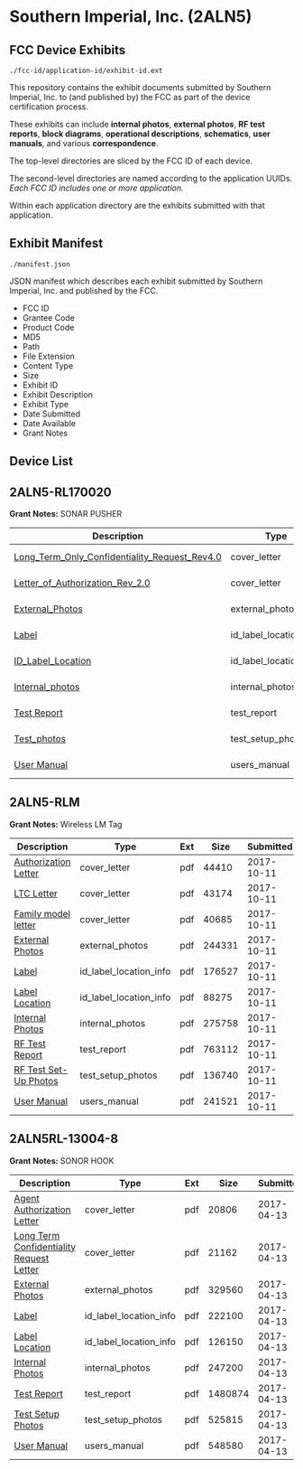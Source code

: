 # Southern Imperial, Inc. (2ALN5)
## FCC Device Exhibits

```
./fcc-id/application-id/exhibit-id.ext
```

This repository contains the exhibit documents submitted by Southern Imperial, Inc. to (and published by) the FCC as part of the device certification process.

These exhibits can include **internal photos**, **external photos**, **RF test reports**, **block diagrams**, **operational descriptions**, **schematics**, **user manuals**, and various **correspondence**.

The top-level directories are sliced by the FCC ID of each device.

The second-level directories are named according to the application UUIDs. *Each FCC ID includes one or more application.*

Within each application directory are the exhibits submitted with that application. 

## Exhibit Manifest

```
./manifest.json
```

JSON manifest which describes each exhibit submitted by Southern Imperial, Inc. and published by the FCC.

- FCC ID
- Grantee Code
- Product Code
- MD5
- Path
- File Extension
- Content Type
- Size
- Exhibit ID
- Exhibit Description
- Exhibit Type
- Date Submitted
- Date Available
- Grant Notes

## Device List
## 2ALN5-RL170020
**Grant Notes:** SONAR PUSHER

| Description | Type | Ext | Size | Submitted | Available |
| ----------- | ---- | --- | ---- | --------- | --------- |
| [Long_Term_Only_Confidentiality_Request_Rev4.0](2ALN5-RL170020/6556935351353ac342c240a87acf75a1/3899796.pdf) | cover_letter | pdf | 14243 | 2018-06-25 | 2018-06-25 |
| [Letter_of_Authorization_Rev_2.0](2ALN5-RL170020/6556935351353ac342c240a87acf75a1/3899798.pdf) | cover_letter | pdf | 13575 | 2018-06-25 | 2018-06-25 |
| [External_Photos](2ALN5-RL170020/6556935351353ac342c240a87acf75a1/3899792.pdf) | external_photos | pdf | 343793 | 2018-06-25 | 2018-06-25 |
| [Label](2ALN5-RL170020/6556935351353ac342c240a87acf75a1/3899795.pdf) | id_label_location_info | pdf | 177412 | 2018-06-25 | 2018-06-25 |
| [ID_Label_Location](2ALN5-RL170020/6556935351353ac342c240a87acf75a1/3899797.pdf) | id_label_location_info | pdf | 193903 | 2018-06-25 | 2018-06-25 |
| [Internal_photos](2ALN5-RL170020/6556935351353ac342c240a87acf75a1/3899793.pdf) | internal_photos | pdf | 354696 | 2018-06-25 | 2018-06-25 |
| [Test Report](2ALN5-RL170020/6556935351353ac342c240a87acf75a1/3899800.pdf) | test_report | pdf | 772642 | 2018-06-25 | 2018-06-25 |
| [Test_photos](2ALN5-RL170020/6556935351353ac342c240a87acf75a1/3899791.pdf) | test_setup_photos | pdf | 254483 | 2018-06-25 | 2018-06-25 |
| [User Manual](2ALN5-RL170020/6556935351353ac342c240a87acf75a1/3899794.pdf) | users_manual | pdf | 224438 | 2018-06-25 | 2018-06-25 |
## 2ALN5-RLM
**Grant Notes:** Wireless LM Tag

| Description | Type | Ext | Size | Submitted | Available |
| ----------- | ---- | --- | ---- | --------- | --------- |
| [Authorization Letter](2ALN5-RLM/7be0f987ce6646ec0b7145a4f6375da5/3598216.pdf) | cover_letter | pdf | 44410 | 2017-10-11 | 2017-10-11 |
| [LTC Letter](2ALN5-RLM/7be0f987ce6646ec0b7145a4f6375da5/3598217.pdf) | cover_letter | pdf | 43174 | 2017-10-11 | 2017-10-11 |
| [Family model letter](2ALN5-RLM/7be0f987ce6646ec0b7145a4f6375da5/3598218.pdf) | cover_letter | pdf | 40685 | 2017-10-11 | 2017-10-11 |
| [External Photos](2ALN5-RLM/7be0f987ce6646ec0b7145a4f6375da5/3598219.pdf) | external_photos | pdf | 244331 | 2017-10-11 | 2017-10-11 |
| [Label](2ALN5-RLM/7be0f987ce6646ec0b7145a4f6375da5/3598220.pdf) | id_label_location_info | pdf | 176527 | 2017-10-11 | 2017-10-11 |
| [Label Location](2ALN5-RLM/7be0f987ce6646ec0b7145a4f6375da5/3598221.pdf) | id_label_location_info | pdf | 88275 | 2017-10-11 | 2017-10-11 |
| [Internal Photos](2ALN5-RLM/7be0f987ce6646ec0b7145a4f6375da5/3598222.pdf) | internal_photos | pdf | 275758 | 2017-10-11 | 2017-10-11 |
| [RF Test Report](2ALN5-RLM/7be0f987ce6646ec0b7145a4f6375da5/3598225.pdf) | test_report | pdf | 763112 | 2017-10-11 | 2017-10-11 |
| [RF Test Set-Up Photos](2ALN5-RLM/7be0f987ce6646ec0b7145a4f6375da5/3598226.pdf) | test_setup_photos | pdf | 136740 | 2017-10-11 | 2017-10-11 |
| [User Manual](2ALN5-RLM/7be0f987ce6646ec0b7145a4f6375da5/3598227.pdf) | users_manual | pdf | 241521 | 2017-10-11 | 2017-10-11 |
## 2ALN5RL-13004-8
**Grant Notes:** SONOR HOOK

| Description | Type | Ext | Size | Submitted | Available |
| ----------- | ---- | --- | ---- | --------- | --------- |
| [Agent Authorization Letter](2ALN5RL-13004-8/228f770a2c658c234cb32579641dcbeb/3356770.pdf) | cover_letter | pdf | 20806 | 2017-04-13 | 2017-04-13 |
| [Long Term Confidentiality Request Letter](2ALN5RL-13004-8/228f770a2c658c234cb32579641dcbeb/3356776.pdf) | cover_letter | pdf | 21162 | 2017-04-13 | 2017-04-13 |
| [External Photos](2ALN5RL-13004-8/228f770a2c658c234cb32579641dcbeb/3356772.pdf) | external_photos | pdf | 329560 | 2017-04-13 | 2017-04-13 |
| [Label](2ALN5RL-13004-8/228f770a2c658c234cb32579641dcbeb/3356773.pdf) | id_label_location_info | pdf | 222100 | 2017-04-13 | 2017-04-13 |
| [Label Location](2ALN5RL-13004-8/228f770a2c658c234cb32579641dcbeb/3356774.pdf) | id_label_location_info | pdf | 126150 | 2017-04-13 | 2017-04-13 |
| [Internal Photos](2ALN5RL-13004-8/228f770a2c658c234cb32579641dcbeb/3356775.pdf) | internal_photos | pdf | 247200 | 2017-04-13 | 2017-04-13 |
| [Test Report](2ALN5RL-13004-8/228f770a2c658c234cb32579641dcbeb/3356779.pdf) | test_report | pdf | 1480874 | 2017-04-13 | 2017-04-13 |
| [Test Setup Photos](2ALN5RL-13004-8/228f770a2c658c234cb32579641dcbeb/3356780.pdf) | test_setup_photos | pdf | 525815 | 2017-04-13 | 2017-04-13 |
| [User Manual](2ALN5RL-13004-8/228f770a2c658c234cb32579641dcbeb/3356781.pdf) | users_manual | pdf | 548580 | 2017-04-13 | 2017-04-13 |
